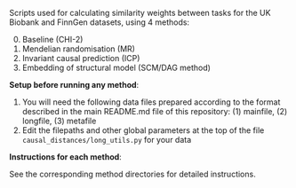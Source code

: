 Scripts used for calculating similarity weights between tasks for the UK Biobank and FinnGen datasets, using 4 methods:

0. Baseline (CHI-2)
1. Mendelian randomisation (MR)
2. Invariant causal prediction (ICP)
3. Embedding of structural model (SCM/DAG method)

**Setup before running any method**: 
1. You will need the following data files prepared according to the format described in the main README.md file of this repository: (1) mainfile, (2) longfile, (3) metafile
1. Edit the filepaths and other global parameters at the top of the file `causal_distances/long_utils.py` for your data

**Instructions for each method**:

See the corresponding method directories for detailed instructions.
